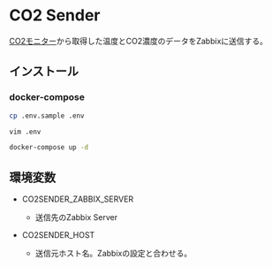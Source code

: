 CO2 Sender
==

[CO2モニター](https://www.amazon.co.jp/dp/B00I3XJ9LM)から取得した温度とCO2濃度のデータをZabbixに送信する。


インストール
--

### docker-compose

```sh
cp .env.sample .env

vim .env

docker-compose up -d
```

環境変数
--

- CO2SENDER_ZABBIX_SERVER
  - 送信先のZabbix Server

- CO2SENDER_HOST
  - 送信元ホスト名。Zabbixの設定と合わせる。


